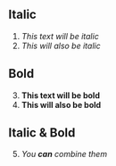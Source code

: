 
## Italic
1. *This text will be italic*
  2. _This will also be italic_

## Bold
3. **This text will be bold**
  4. __This will also be bold__

## Italic & Bold
5. _You **can** combine them_
